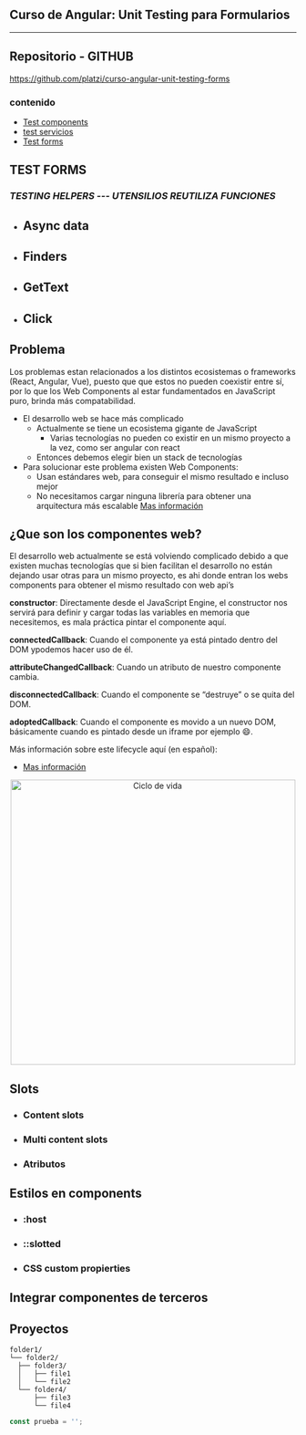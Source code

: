 ## Curso de Angular: Unit Testing para Formularios
<hr>

## Repositorio - GITHUB
https://github.com/platzi/curso-angular-unit-testing-forms

### contenido 

- [Test components](#2)
- [test servicios](#3)
- [Test forms](#3)

## <a id="3"></a> TEST FORMS

  ### ***TESTING HELPERS --- UTENSILIOS REUTILIZA FUNCIONES***

   - ## Async data
   - ## Finders
   - ## GetText
   - ## Click


## <a id="2"></a>Problema

  Los problemas estan relacionados a los distintos ecosistemas o frameworks (React, Angular, Vue), puesto que que estos no pueden coexistir entre sí, por lo que los Web Components al estar fundamentados en JavaScript puro, brinda más compatabilidad.

- El desarrollo web se hace más complicado
  - Actualmente se tiene un ecosistema gigante de JavaScript
    - Varias tecnologías no pueden co existir en un mismo proyecto a la vez, como ser angular con react
  - Entonces debemos elegir bien un stack de tecnologías
 - Para solucionar este problema existen Web Components:
    - Usan estándares web, para conseguir el mismo resultado e incluso mejor
    - No necesitamos cargar ninguna librería para obtener una arquitectura más escalable
[Mas información](https://developer.mozilla.org/es/docs/Web/Web_Components)
## <a id="3"></a>¿Que son los componentes web?

 El desarrollo web actualmente se está volviendo complicado debido a que existen muchas tecnologías que si bien facilitan el desarrollo no están dejando usar otras para un mismo proyecto, es ahi donde entran los webs components para obtener el mismo resultado con web api’s

  **constructor**: Directamente desde el JavaScript Engine, el constructor nos servirá para definir y cargar todas las variables en memoria que necesitemos, es mala práctica pintar el componente aquí.

  **connectedCallback**: Cuando el componente ya está pintado dentro del DOM ypodemos hacer uso de él.

  **attributeChangedCallback**: Cuando un atributo de nuestro componente cambia.

  **disconnectedCallback**: Cuando el componente se “destruye” o se quita del DOM.

  **adoptedCallback**: Cuando el componente es movido a un nuevo DOM, básicamente cuando es pintado desde un iframe por ejemplo 😄.

  Más información sobre este lifecycle aquí (en español):

  - [Mas información](https://developer.mozilla.org/es/docs/Web/Web_Components/Using_custom_elements#usando_callbacks_de_ciclo_de_vida)

<p align="center">
    <img src="./source\life-cicle-web-components.jpg" width="500" title="Ciclo de vida"/>
</p>

## <a id="6"></a>  Slots
  - ### <a id="6.1"></a> Content slots
  - ### <a id="6.2"></a> Multi content slots
  - ### <a id="6.3"></a> Atributos

## <a id="7"></a>  Estilos en components
  - ### <a id="6.1"></a> :host
  - ### <a id="6.2"></a> ::slotted
  - ### <a id="6.3"></a> CSS custom propierties

## <a id="8"></a>  Integrar componentes de terceros
## <a id="9"></a>  Proyectos


  

  ```text
folder1/
└── folder2/
    ├── folder3/
    │   ├── file1
    │   └── file2
    └── folder4/
        ├── file3
        └── file4
```


``` javascript
const prueba = '';
```







